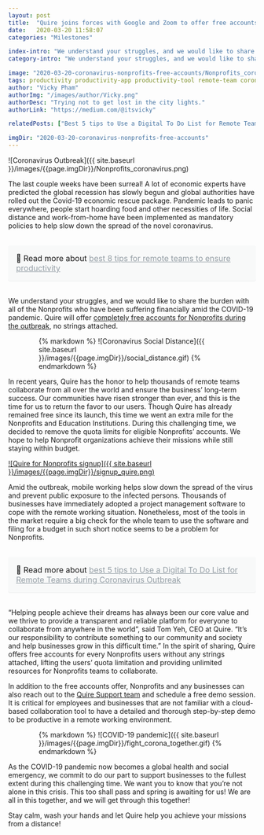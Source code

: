 ```yaml
---
layout: post
title:  "Quire joins forces with Google and Zoom to offer free accounts for Nonprofits"
date:   2020-03-20 11:58:07
categories: "Milestones"

index-intro: "We understand your struggles, and we would like to share the burden with all of the Nonprofits who have been suffering financially amid the coronavirus pandemic. Quire will offer completely free accounts for Nonprofits during the outbreak, no strings attached."
category-intro: "We understand your struggles, and we would like to share the burden with all of the Nonprofits who have been suffering financially amid the COVID-19 pandemic. Quire will offer completely free accounts for Nonprofits during the outbreak, no strings attached."

image: "2020-03-20-coronavirus-nonprofits-free-accounts/Nonprofits_coronavirus.png"
tags: productivity productivity-app productivity-tool remote-team coronavirus-pandenmic social-distancing social-distance COVID19 nonprofits Quire-for-nonprofits project-management-software-for-NPO working-remotely remote-teams task-management task-management-software project-management-software productivity-tips coronavirus-outbreak coronavirus work-at-home work-from-home corona-news Zoom-free-accounts 
author: "Vicky Pham"
authorImg: "/images/author/Vicky.png"
authorDesc: "Trying not to get lost in the city lights."
authorLink: "https://medium.com/@itsvicky"

relatedPosts: ["Best 5 tips to Use a Digital To Do List for Remote Teams during a Virus Outbreak", "8 Best Tips for Remote Teams to Boost Productivity at Virtual Office", "Busy vs. Productive: 5 Tips to Improve Time Management Skills for Project Managers"]

imgDir: "2020-03-20-coronavirus-nonprofits-free-accounts"
---
```


![Coronavirus Outbreak]({{ site.baseurl }}/images/{{page.imgDir}}/Nonprofits_coronavirus.png)

The last couple weeks have been surreal! A lot of economic experts have predicted the global recession has slowly begun and global authorities have rolled out the Covid-19 economic rescue package. Pandemic leads to panic everywhere, people start hoarding food and other necessities of life. Social distance and work-from-home have been implemented as mandatory policies to help slow down the spread of the novel coronavirus. 

<div style="margin: 2em 0 !important; padding: 1em; font-size: 16px; background-color: #f8f9f9; border-radius: 4px; box-shadow: 0 1px 1px rgba(189, 193, 196, 0.25);">
🔖 Read more about <a href="https://quire.io/blog/p/8-best-tips-for-remote-teams-to-boost-productivity-at-virtual-office.html" style="color: #939da4;">best 8 tips for remote teams to ensure productivity</a>
</div>

We understand your struggles, and we would like to share the burden with all of the Nonprofits who have been suffering financially amid the COVID-19 pandemic. Quire will offer [completely free accounts for Nonprofits during the outbreak](http://quire.io/support-nonprofit-during-coronavirus-pandemic), no strings attached.
<div style="max-width: 380px; max-height: 333px; margin: 0 auto;">
{% markdown %}
![Coronavirus Social Distance]({{ site.baseurl }}/images/{{page.imgDir}}/social_distance.gif)
{% endmarkdown %}
</div>

In recent years, Quire has the honor to help thousands of remote teams collaborate from all over the world and ensure the business’ long-term success.  Our communities have risen stronger than ever, and this is the time for us to return the favor to our users. Though Quire has already remained free since its launch, this time we went an extra mile for the Nonprofits and Education Institutions. During this challenging time, we decided to remove the quota limits for eligible Nonprofits’ accounts. We hope to help Nonprofit organizations achieve their missions while still staying within budget. 

[![Quire for Nonprofits signup]({{ site.baseurl }}/images/{{page.imgDir}}/signup_quire.png)](https://quire.io/signup)

Amid the outbreak, mobile working helps slow down the spread of the virus and prevent public exposure to the infected persons. Thousands of businesses have immediately adopted a project management software to cope with the remote working situation. Nonetheless, most of the tools in the market require a big check for the whole team to use the software and filing for a budget in such short notice seems to be a problem for Nonprofits. 

<div style="margin: 2em 0 !important; padding: 1em; font-size: 16px; background-color: #f8f9f9; border-radius: 4px; box-shadow: 0 1px 1px rgba(189, 193, 196, 0.25);">
🔖 Read more about <a href="https://quire.io/blog/p/to-do-list-tips-remote-teams.html" style="color: #939da4;">best 5 tips to Use a Digital To Do List for Remote Teams during Coronavirus Outbreak</a>
</div>

“Helping people achieve their dreams has always been our core value and we thrive to provide a transparent and reliable platform for everyone to collaborate from anywhere in the world”, said Tom Yeh, CEO at Quire. “It’s our responsibility to contribute something to our community and society and help businesses grow in this difficult time.” In the spirit of sharing, Quire offers free accounts for every Nonprofits users without any strings attached, lifting the users’ quota limitation and providing unlimited resources for Nonprofits teams to collaborate.

In addition to the free accounts offer, Nonprofits and any businesses can also reach out to the [Quire Support team](mailto:info@quire.io) and schedule a free demo session. It is critical for employees and businesses that are not familiar with a cloud-based collaboration tool to have a detailed and thorough step-by-step demo to be productive in a remote working environment. 
<div style="max-width: 380px; max-height: 333px; margin: 0 auto;">
{% markdown %}
![COVID-19 pandemic]({{ site.baseurl }}/images/{{page.imgDir}}/fight_corona_together.gif)
{% endmarkdown %}
</div>

As the COVID-19 pandemic now becomes a global health and social emergency, we commit to do our part to support businesses to the fullest extent during this challenging time. We want you to know that you’re not alone in this crisis. This too shall pass and spring is awaiting for us! We are all in this together, and we will get through this together!

Stay calm, wash your hands and let Quire help you achieve your missions from a distance!


[jekyll]:      http://jekyllrb.com
[jekyll-gh]:   https://github.com/jekyll/jekyll
[jekyll-help]: https://github.com/jekyll/jekyll-help